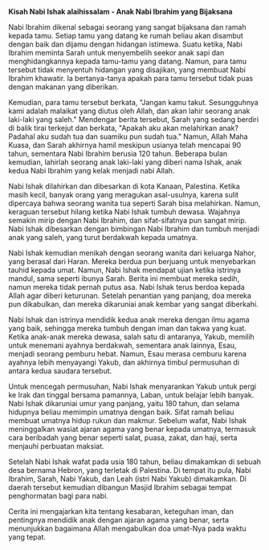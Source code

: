 

**Kisah Nabi Ishak alaihissalam - Anak Nabi Ibrahim yang Bijaksana**

Nabi Ibrahim dikenal sebagai seorang yang sangat bijaksana dan ramah kepada tamu. Setiap tamu yang datang ke rumah beliau akan disambut dengan baik dan dijamu dengan hidangan istimewa. Suatu ketika, Nabi Ibrahim meminta Sarah untuk menyembelih seekor anak sapi dan menghidangkannya kepada tamu-tamu yang datang. Namun, para tamu tersebut tidak menyentuh hidangan yang disajikan, yang membuat Nabi Ibrahim khawatir. Ia bertanya-tanya apakah para tamu tersebut tidak puas dengan makanan yang diberikan.

Kemudian, para tamu tersebut berkata, "Jangan kamu takut. Sesungguhnya kami adalah malaikat yang diutus oleh Allah, dan akan lahir seorang anak laki-laki yang saleh." Mendengar berita tersebut, Sarah yang sedang berdiri di balik tirai terkejut dan berkata, "Apakah aku akan melahirkan anak? Padahal aku sudah tua dan suamiku pun sudah tua." Namun, Allah Maha Kuasa, dan Sarah akhirnya hamil meskipun usianya telah mencapai 90 tahun, sementara Nabi Ibrahim berusia 120 tahun. Beberapa bulan kemudian, lahirlah seorang anak laki-laki yang diberi nama Ishak, anak kedua Nabi Ibrahim yang kelak menjadi nabi Allah.

Nabi Ishak dilahirkan dan dibesarkan di kota Kanaan, Palestina. Ketika masih kecil, banyak orang yang meragukan asal-usulnya, karena sulit dipercaya bahwa seorang wanita tua seperti Sarah bisa melahirkan. Namun, keraguan tersebut hilang ketika Nabi Ishak tumbuh dewasa. Wajahnya semakin mirip dengan Nabi Ibrahim, dan sifat-sifatnya pun sangat mirip. Nabi Ishak dibesarkan dengan bimbingan Nabi Ibrahim dan tumbuh menjadi anak yang saleh, yang turut berdakwah kepada umatnya.

Nabi Ishak kemudian menikah dengan seorang wanita dari keluarga Nahor, yang berasal dari Haran. Mereka berdua pun berjuang untuk menyebarkan tauhid kepada umat. Namun, Nabi Ishak mendapat ujian ketika istrinya mandul, sama seperti ibunya Sarah. Berita ini membuat mereka sedih, namun mereka tidak pernah putus asa. Nabi Ishak terus berdoa kepada Allah agar diberi keturunan. Setelah penantian yang panjang, doa mereka pun dikabulkan, dan mereka dikaruniai anak kembar yang sangat diberkahi.

Nabi Ishak dan istrinya mendidik kedua anak mereka dengan ilmu agama yang baik, sehingga mereka tumbuh dengan iman dan takwa yang kuat. Ketika anak-anak mereka dewasa, salah satu di antaranya, Yakub, memilih untuk menemani ayahnya berdakwah, sementara anak lainnya, Esau, menjadi seorang pemburu hebat. Namun, Esau merasa cemburu karena ayahnya lebih menyayangi Yakub, dan akhirnya timbul permusuhan di antara kedua saudara tersebut.

Untuk mencegah permusuhan, Nabi Ishak menyarankan Yakub untuk pergi ke Irak dan tinggal bersama pamannya, Laban, untuk belajar lebih banyak. Nabi Ishak dikaruniai umur yang panjang, yaitu 180 tahun, dan selama hidupnya beliau memimpin umatnya dengan baik. Sifat ramah beliau membuat umatnya hidup rukun dan makmur. Sebelum wafat, Nabi Ishak meninggalkan wasiat ajaran agama yang benar kepada umatnya, termasuk cara beribadah yang benar seperti salat, puasa, zakat, dan haji, serta menjauhi perbuatan maksiat.

Setelah Nabi Ishak wafat pada usia 180 tahun, beliau dimakamkan di sebuah desa bernama Hebron, yang terletak di Palestina. Di tempat itu pula, Nabi Ibrahim, Sarah, Nabi Yakub, dan Leah (istri Nabi Yakub) dimakamkan. Di daerah tersebut kemudian dibangun Masjid Ibrahim sebagai tempat penghormatan bagi para nabi.


Cerita ini mengajarkan kita tentang kesabaran, keteguhan iman, dan pentingnya mendidik anak dengan ajaran agama yang benar, serta menunjukkan bagaimana Allah mengabulkan doa umat-Nya pada waktu yang tepat.

